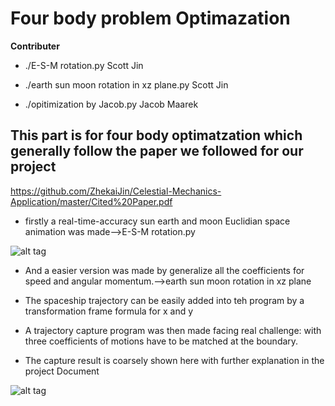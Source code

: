 # Four body problem Optimazation

**Contributer**  

* ./E-S-M rotation.py Scott Jin

* ./earth sun moon rotation in xz plane.py Scott Jin

* ./opitimization by Jacob.py  Jacob Maarek

## This part is for four body optimatzation which generally follow the paper we followed for our project 

https://github.com/ZhekaiJin/Celestial-Mechanics-Application/master/Cited%20Paper.pdf

* firstly a real-time-accuracy sun earth and moon Euclidian space animation was made-->E-S-M rotation.py

![alt tag](https://github.com/ZhekaiJin/Celestial-Mechanics-Application/master/Presentation/show.png)

* And a easier version was made by generalize all the coefficients for speed and angular momentum.-->earth sun moon rotation in xz plane

* The spaceship trajectory can be easily added into teh program by a transformation frame formula for x and y 

* A trajectory capture program was then made facing real challenge: with three coefficients of motions have to be matched at the boundary.

* The capture result is coarsely shown here with further explanation in the project Document 

![alt tag](https://github.com/ZhekaiJin/Celestial-Mechanics-Application/master/Optimazation%20in%20four%20body%20system/output.png) 
